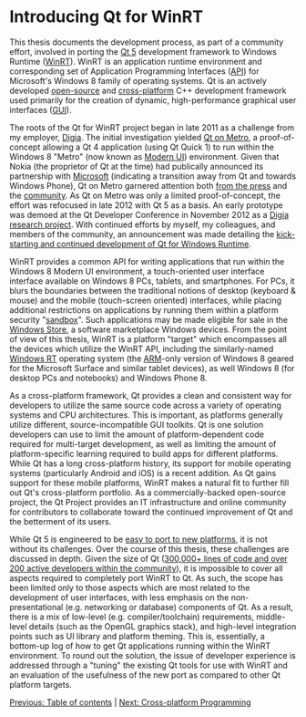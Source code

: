 # Introducing Qt for WinRT

This thesis documents the development process, as part of a community effort, involved in porting the [Qt 5](/appendix/terms.md#qt) development framework to Windows Runtime ([WinRT](/appendix/terms.md#winrt)). WinRT is an application runtime environment and corresponding set of Application Programming Interfaces ([API](/appendix/terms.md#api)) for Microsoft's Windows 8 family of operating systems. Qt is an actively developed [open-source](/appendix/terms.md#open-source) and [cross-platform](/appendix/terms.md#cross-platform) C++ development framework used primarily for the creation of dynamic, high-performance graphical user interfaces ([GUI](/appendix/terms.md#gui)).

The roots of the Qt for WinRT project began in late 2011 as a challenge from my employer, [Digia](/appendix/terms.md#digia). The initial investigation yielded [Qt on Metro](/appendix/references.md#qt-on-metro), a proof-of-concept allowing a Qt 4 application (using Qt Quick 1) to run within the Windows 8 "Metro" (now known as [Modern UI](/appendix/terms.md#modern-ui)) environment. Given that Nokia (the proprietor of Qt at the time) had publically announced its partnership with [Microsoft](/appendix/references.md#microsoft-and-nokia-announce-partnership) (indicating a transition away from Qt and towards Windows Phone), Qt on Metro garnered attention both [from the press](/appendix/references.md#tietoviikko-qt-coverage) and the [community](/appendix/references.md#initial-qt-on-winrt-investigation). As Qt on Metro was only a limited proof-of-concept, the effort was refocused in late 2012 with Qt 5 as a basis. An early prototype was demoed at the Qt Developer Conference in November 2012 as a [Digia research project](/appendix/references.md#qt-developer-days-2012-windows-8-demo). With continued efforts by myself, my colleagues, and members of the community, an announcement was made detailing the [kick-starting and continued development of Qt for Windows Runtime](/appendix/references.md#port-to-windows-runtime-kick-started).

WinRT provides a common API for writing applications that run within the Windows 8 Modern UI environment, a touch-oriented user interface interface available on Windows 8 PCs, tablets, and smartphones. For PCs, it blurs the boundaries between the traditional notions of desktop (keyboard & mouse) and the mobile (touch-screen oriented) interfaces, while placing additional restrictions on applications by running them within a platform security "[sandbox](/appendix/terms.md#sandbox)". Such applications may be made eligible for sale in the [Windows Store](/appendix/terms.md#windows-store), a software marketplace Windows devices. From the point of view of this thesis, WinRT is a platform "target" which encompasses all the devices which utilize the WinRT API, including the similarly-named [Windows RT](/appendix/terms.md#windows-rt) operating system (the [ARM](/appendix/terms.md#arm)-only version of Windows 8 geared for the Microsoft Surface and similar tablet devices), as well Windows 8 (for desktop PCs and notebooks) and Windows Phone 8.

As a cross-platform framework, Qt provides a clean and consistent way for developers to utilize the same source code across a variety of operating systems and CPU architectures. This is important, as platforms generally utilize different, source-incompatible GUI toolkits. Qt is one solution developers can use to limit the amount of platform-dependent code required for multi-target development, as well as limiting the amount of platform-specific learning required to build apps for different platforms. While Qt has a long cross-platform history, its support for mobile operating systems (particularly Android and iOS) is a recent addition. As Qt gains support for these mobile platforms, WinRT makes a natural fit to further fill out Qt's cross-platform portfolio. As a commercially-backed open-source project, the Qt Project provides an IT infrastructure and online community for contributors to collaborate toward the continued improvement of Qt and the betterment of its users.

While Qt 5 is engineered to be [easy to port to new platforms](/appendix/references.md#introducing-qt-50), it is not without its challenges. Over the course of this thesis, these challenges are discussed in depth. Given the size of Qt ([300,000+ lines of code and over 200 active developers within the community](/appendix/references.md#qt-statistics)), it is impossible to cover all aspects required to completely port WinRT to Qt. As such, the scope has been limited only to those aspects which are most related to the development of user interfaces, with less emphasis on the non-presentational (e.g. networking or database) components of Qt. As a result, there is a mix of low-level (e.g. compiler/toolchain) requirements, middle-level details (such as the OpenGL graphics stack), and high-level integration points such as UI library and platform theming. This is, essentially, a bottom-up log of how to get Qt applications running within the WinRT environment. To round out the solution, the issue of developer experience is addressed through a "tuning" the existing Qt tools for use with WinRT and an evaluation of the usefulness of the new port as compared to other Qt platform targets.

[Previous: Table of contents](../toc.md) | [Next: Cross-platform Programming](../background/xplatform.md)
